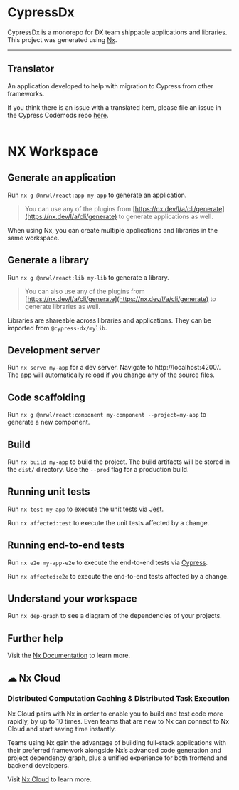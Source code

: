 # CypressDx

CypressDx is a monorepo for DX team shippable applications and libraries. This project was generated using [Nx](https://nx.dev).

---

## Translator

An application developed to help with migration to Cypress from other frameworks.

If you think there is an issue with a translated item, please file an issue in the Cypress Codemods repo [here](https://github.com/cypress-io/cypress-codemods/issues/new).
<br /><br />

# NX Workspace

## Generate an application

Run `nx g @nrwl/react:app my-app` to generate an application.

> You can use any of the plugins from [https://nx.dev/l/a/cli/generate](https://nx.dev/l/a/cli/generate) to generate applications as well.

When using Nx, you can create multiple applications and libraries in the same workspace.

## Generate a library

Run `nx g @nrwl/react:lib my-lib` to generate a library.

> You can also use any of the plugins from [https://nx.dev/l/a/cli/generate](https://nx.dev/l/a/cli/generate) to generate libraries as well.

Libraries are shareable across libraries and applications. They can be imported from `@cypress-dx/mylib`.

## Development server

Run `nx serve my-app` for a dev server. Navigate to http://localhost:4200/. The app will automatically reload if you change any of the source files.

## Code scaffolding

Run `nx g @nrwl/react:component my-component --project=my-app` to generate a new component.

## Build

Run `nx build my-app` to build the project. The build artifacts will be stored in the `dist/` directory. Use the `--prod` flag for a production build.

## Running unit tests

Run `nx test my-app` to execute the unit tests via [Jest](https://jestjs.io).

Run `nx affected:test` to execute the unit tests affected by a change.

## Running end-to-end tests

Run `nx e2e my-app-e2e` to execute the end-to-end tests via [Cypress](https://www.cypress.io).

Run `nx affected:e2e` to execute the end-to-end tests affected by a change.

## Understand your workspace

Run `nx dep-graph` to see a diagram of the dependencies of your projects.

## Further help

Visit the [Nx Documentation](https://nx.dev) to learn more.

## ☁ Nx Cloud

### Distributed Computation Caching & Distributed Task Execution

Nx Cloud pairs with Nx in order to enable you to build and test code more rapidly, by up to 10 times. Even teams that are new to Nx can connect to Nx Cloud and start saving time instantly.

Teams using Nx gain the advantage of building full-stack applications with their preferred framework alongside Nx’s advanced code generation and project dependency graph, plus a unified experience for both frontend and backend developers.

Visit [Nx Cloud](https://nx.app/) to learn more.
